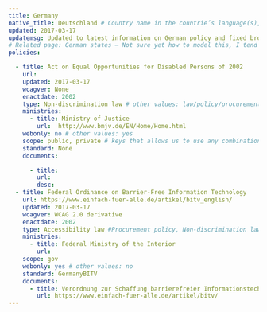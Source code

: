 ```yaml
---
title: Germany 
native_title: Deutschland # Country name in the countrie’s language(s), comma separated. For Switzerland: Schweiz, Suisse, Svizzera, Svizra
updated: 2017-03-17
updatemsg: Updated to latest information on German policy and fixed broken links
# Related page: German states – Not sure yet how to model this, I tend to not have this
policies:

  - title: Act on Equal Opportunities for Disabled Persons of 2002
    url: 
    updated: 2017-03-17
    wcagver: None
    enactdate: 2002
    type: Non-discrimination law # other values: law/policy/procurement
    ministries:
      - title: Ministry of Justice
        url:  http://www.bmjv.de/EN/Home/Home.html
    webonly: no # other values: yes
    scope: public, private # keys that allows us to use any combination
    standard: None
    documents:

      - title: 
        url: 
        desc: 
  - title: Federal Ordinance on Barrier-Free Information Technology
    url: https://www.einfach-fuer-alle.de/artikel/bitv_english/
    updated: 2017-03-17
    wcagver: WCAG 2.0 derivative
    enactdate: 2002
    type: Accessibility law #Procurement policy, Non-discrimination law, Accessibility law, Proposed Law, Recommendation, Accessibility policy
    ministries:
      - title: Federal Ministry of the Interior
        url:
    scope: gov
    webonly: yes # other values: no
    standard: GermanyBITV
    documents:
      - title: Verordnung zur Schaffung barrierefreier Informationstechnik nach dem Behindertengleichstellungsgesetz
        url: https://www.einfach-fuer-alle.de/artikel/bitv/
---
```

